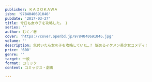 ```yaml
---
publisher: ＫＡＤＯＫＡＷＡ
isbn: '9784040691046'
pubdate: '2017-03-27'
title: 今日も女の子を攻略した。　1
series: ''
author: むく／著
cover: 'https://cover.openbd.jp/9784040691046.jpg'
volume: ''
description: 気付いたら女の子を攻略していた…？ 悩めるイケメン美少女コメディ！
price: '600'
genre: ''
target: 一般
format: コミック
content: コミックス・劇画

---
```

